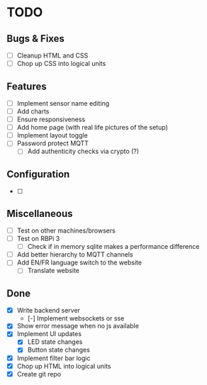 # TODO

## Bugs & Fixes

- [ ] Cleanup HTML and CSS
- [ ] Chop up CSS into logical units

## Features

- [ ] Implement sensor name editing
- [ ] Add charts
- [ ] Ensure responsiveness
- [ ] Add home page (with real life pictures of the setup)
- [ ] Implement layout toggle
- [ ] Password protect MQTT
  - [ ] Add authenticity checks via crypto (?)

## Configuration

- [ ]

## Miscellaneous

- [ ] Test on other machines/browsers
- [ ] Test on RBPi 3
  - [ ] Check if in memory sqlite makes a performance difference
- [ ] Add better hierarchy to MQTT channels
- [ ] Add EN/FR language switch to the website
  - [ ] Translate website

## Done

- [x] Write backend server
  - [-] Implement websockets or sse
- [x] Show error message when no js available
- [x] Implement UI updates
  - [x] LED state changes
  - [x] Button state changes
- [x] Implement filter bar logic
- [x] Chop up HTML into logical units
- [x] Create git repo
